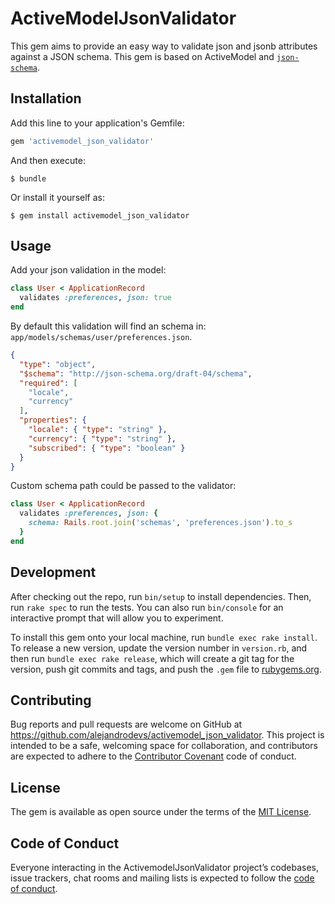 # ActiveModelJsonValidator

This gem aims to provide an easy way to validate json and jsonb attributes against a JSON schema. This gem is based on ActiveModel and [`json-schema`](https://github.com/ruby-json-schema/json-schema).

## Installation

Add this line to your application's Gemfile:

```ruby
gem 'activemodel_json_validator'
```

And then execute:

    $ bundle

Or install it yourself as:

    $ gem install activemodel_json_validator

## Usage

Add your json validation in the model:

```ruby
class User < ApplicationRecord
  validates :preferences, json: true
end
```

By default this validation will find an schema in:
`app/models/schemas/user/preferences.json`.

```json
{
  "type": "object",
  "$schema": "http://json-schema.org/draft-04/schema",
  "required": [
    "locale",
    "currency"
  ],
  "properties": {
    "locale": { "type": "string" },
    "currency": { "type": "string" },
    "subscribed": { "type": "boolean" }
  }
}
```

Custom schema path could be passed to the validator:

```ruby
class User < ApplicationRecord
  validates :preferences, json: {
    schema: Rails.root.join('schemas', 'preferences.json').to_s
  }
end
```

## Development

After checking out the repo, run `bin/setup` to install dependencies. Then, run `rake spec` to run the tests. You can also run `bin/console` for an interactive prompt that will allow you to experiment.

To install this gem onto your local machine, run `bundle exec rake install`. To release a new version, update the version number in `version.rb`, and then run `bundle exec rake release`, which will create a git tag for the version, push git commits and tags, and push the `.gem` file to [rubygems.org](https://rubygems.org).

## Contributing

Bug reports and pull requests are welcome on GitHub at https://github.com/alejandrodevs/activemodel_json_validator. This project is intended to be a safe, welcoming space for collaboration, and contributors are expected to adhere to the [Contributor Covenant](http://contributor-covenant.org) code of conduct.

## License

The gem is available as open source under the terms of the [MIT License](https://opensource.org/licenses/MIT).

## Code of Conduct

Everyone interacting in the ActivemodelJsonValidator project’s codebases, issue trackers, chat rooms and mailing lists is expected to follow the [code of conduct](https://github.com/alejandrodevs/activemodel_json_validator/blob/master/CODE_OF_CONDUCT.md).
